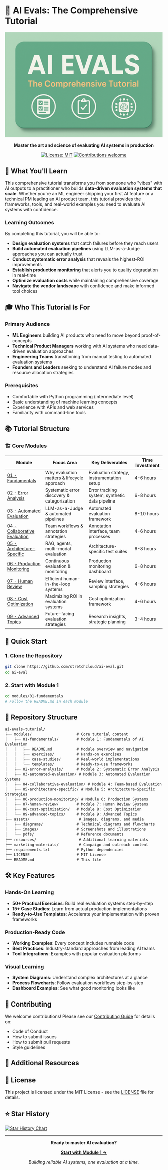 # 🚀 AI Evals: The Comprehensive Tutorial

<div align="center">

![AI Evals Banner](assets/diagrams/ai-evals-banner.png)

**Master the art and science of evaluating AI systems in production**

[![License: MIT](https://img.shields.io/badge/License-MIT-green.svg)](https://opensource.org/licenses/MIT)
[![Contributions welcome](https://img.shields.io/badge/contributions-welcome-brightgreen.svg)](CONTRIBUTING.md)

</div>

## 🎯 What You'll Learn

This comprehensive tutorial transforms you from someone who "vibes" with AI outputs to a practitioner who builds **data-driven evaluation systems that scale**. Whether you're an ML engineer shipping your first AI feature or a technical PM leading an AI product team, this tutorial provides the frameworks, tools, and real-world examples you need to evaluate AI systems with confidence.

### Learning Outcomes

By completing this tutorial, you will be able to:

- **Design evaluation systems** that catch failures before they reach users
- **Build automated evaluation pipelines** using LLM-as-a-Judge approaches you can actually trust
- **Conduct systematic error analysis** that reveals the highest-ROI improvements
- **Establish production monitoring** that alerts you to quality degradation in real-time
- **Optimize evaluation costs** while maintaining comprehensive coverage
- **Navigate the vendor landscape** with confidence and make informed tool choices

## 🎓 Who This Tutorial Is For

### Primary Audience
- **ML Engineers** building AI products who need to move beyond proof-of-concepts
- **Technical Product Managers** working with AI systems who need data-driven evaluation approaches
- **Engineering Teams** transitioning from manual testing to automated evaluation systems
- **Founders and Leaders** seeking to understand AI failure modes and resource allocation strategies

### Prerequisites
- Comfortable with Python programming (intermediate level)
- Basic understanding of machine learning concepts
- Experience with APIs and web services
- Familiarity with command-line tools

## 📚 Tutorial Structure

### 🏗️ Core Modules

| Module | Focus Area | Key Deliverables | Time Investment |
|--------|------------|-----------------|-----------------|
| [01 - Fundamentals](modules/01-fundamentals/) | Why evaluation matters & lifecycle approach | Evaluation strategy, instrumentation setup | 4-6 hours |
| [02 - Error Analysis](modules/02-error-analysis/) | Systematic error discovery & categorization | Error tracking system, synthetic data pipeline | 6-8 hours |
| [03 - Automated Evaluation](modules/03-automated-evaluation/) | LLM-as-a-Judge & automated pipelines | Automated evaluation framework | 8-10 hours |
| [04 - Collaborative Evaluation](modules/04-collaborative-evaluation/) | Team workflows & annotation strategies | Annotation interface, team processes | 4-6 hours |
| [05 - Architecture-Specific](modules/05-architecture-specific/) | RAG, agents, multi-modal evaluation | Architecture-specific test suites | 6-8 hours |
| [06 - Production Monitoring](modules/06-production-monitoring/) | Continuous evaluation & monitoring | Production monitoring dashboard | 6-8 hours |
| [07 - Human Review](modules/07-human-review/) | Efficient human-in-the-loop systems | Review interface, sampling strategies | 4-6 hours |
| [08 - Cost Optimization](modules/08-cost-optimization/) | Maximizing ROI in evaluation systems | Cost optimization framework | 4-6 hours |
| [09 - Advanced Topics](modules/09-advanced-topics/) | Future-facing evaluation strategies | Research insights, strategic planning | 3-4 hours |

## 🚀 Quick Start

### 1. Clone the Repository
```bash
git clone https://github.com/stretchcloud/ai-eval.git
cd ai-eval
```

### 2. Start with Module 1
```bash
cd modules/01-fundamentals
# Follow the README.md in each module
```

## 📂 Repository Structure

```
ai-evals-tutorial/
├── modules/                    # Core tutorial content
│   ├── 01-fundamentals/        # Module 1: Fundamentals of AI Evaluation
│   │   ├── README.md           # Module overview and navigation
│   │   ├── exercises/          # Hands-on exercises
│   │   ├── case-studies/       # Real-world implementations
│   │   └── templates/          # Ready-to-use frameworks
│   ├── 02-error-analysis/      # Module 2: Systematic Error Analysis
│   ├── 03-automated-evaluation/ # Module 3: Automated Evaluation Systems
│   ├── 04-collaborative-evaluation/ # Module 4: Team-based Evaluation
│   ├── 05-architecture-specific/ # Module 5: Architecture-Specific Strategies
│   ├── 06-production-monitoring/ # Module 6: Production Systems
│   ├── 07-human-review/        # Module 7: Human Review Systems
│   ├── 08-cost-optimization/   # Module 8: Cost Optimization
│   └── 09-advanced-topics/     # Module 9: Advanced Topics
├── assets/                      # Images, diagrams, and media
│   ├── diagrams/               # Technical diagrams and flowcharts
│   ├── images/                 # Screenshots and illustrations
│   └── pdfs/                   # Reference documents
├── resources/                   # Additional learning materials
├── marketing-materials/         # Campaign and outreach content
├── requirements.txt            # Python dependencies
├── LICENSE                     # MIT License
└── README.md                   # This file
```

## 🛠️ Key Features

### Hands-On Learning
- **50+ Practical Exercises**: Build real evaluation systems step-by-step
- **15+ Case Studies**: Learn from actual production implementations
- **Ready-to-Use Templates**: Accelerate your implementation with proven frameworks

### Production-Ready Code
- **Working Examples**: Every concept includes runnable code
- **Best Practices**: Industry-standard approaches from leading AI teams
- **Tool Integrations**: Examples with popular evaluation platforms

### Visual Learning
- **System Diagrams**: Understand complex architectures at a glance
- **Process Flowcharts**: Follow evaluation workflows step-by-step
- **Dashboard Examples**: See what good monitoring looks like

## 🤝 Contributing

We welcome contributions! Please see our [Contributing Guide](CONTRIBUTING.md) for details on:
- Code of Conduct
- How to submit issues
- How to submit pull requests
- Style guidelines

## 📖 Additional Resources

## 📜 License

This project is licensed under the MIT License - see the [LICENSE](LICENSE) file for details.

## ⭐ Star History

[![Star History Chart](https://api.star-history.com/svg?repos=stretchcloud/ai-eval&type=Date)](https://star-history.com/#stretchcloud/ai-eval&Date)

---

<div align="center">

**Ready to master AI evaluation?**

[**Start with Module 1 →**](modules/01-fundamentals/)

*Building reliable AI systems, one evaluation at a time.*

</div>